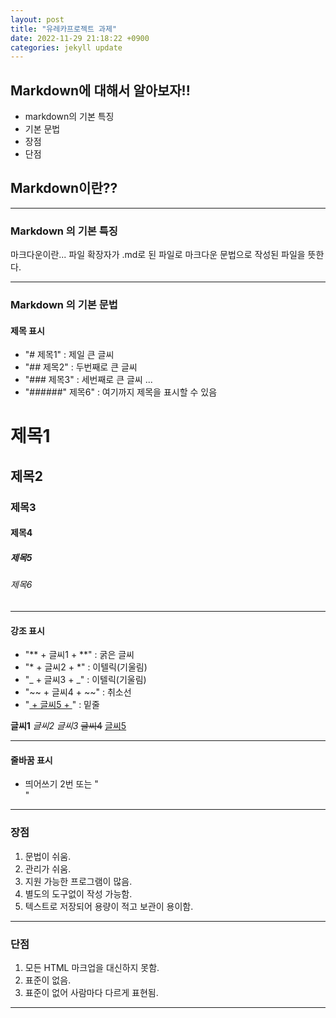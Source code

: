 ```yaml
---
layout: post
title: "유레카프로젝트 과제"
date: 2022-11-29 21:18:22 +0900
categories: jekyll update
---
```


## Markdown에 대해서 알아보자!!

- markdown의 기본 특징
- 기본 문법
- 장점
- 단점

## Markdown이란??
---

### Markdown 의 기본 특징
마크다운이란...
파일 확장자가 .md로 된 파일로 마크다운 문법으로 작성된 파일을 뜻한다.

---
### Markdown 의 기본 문법
#### 제목 표시
- "# 제목1" : 제일 큰 글씨
- "## 제목2" : 두번째로 큰 글씨
- "### 제목3" : 세번째로 큰 글씨
...
- "######" 제목6" : 여기까지 제목을 표시할 수 있음

# 제목1
## 제목2
### 제목3
#### 제목4
##### 제목5
###### 제목6

---
#### 강조 표시
- "** + 글씨1 + **" : 굵은 글씨
- "* + 글씨2 + *" : 이텔릭(기울림)
- "_ + 글씨3 + _" : 이텔릭(기울림)
- "~~ + 글씨4 + ~~" : 취소선
- "<u> + 글씨5 + </u>" : 밑줄

**글씨1**
*글씨2*
_글씨3_
~~글씨4~~
<u>글씨5</u>

---
#### 줄바꿈 표시
- 띄어쓰기 2번 또는 "<br/>"

---
### 장점
1. 문법이 쉬움.
2. 관리가 쉬움.
3. 지원 가능한 프로그램이 많음.
4. 별도의 도구없이 작성 가능함.
5. 텍스트로 저장되어 용량이 적고 보관이 용이함.

---
### 단점
1. 모든 HTML 마크업을 대신하지 못함.
2. 표준이 없음.
3. 표준이 없어 사람마다 다르게 표현됨.

---
